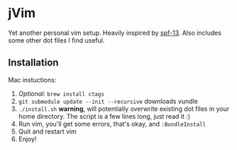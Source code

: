 # jVim

Yet another personal vim setup. Heavily inspired by [spf-13][spf]. Also
includes some other dot files I find useful.

## Installation

Mac instuctions:

1. *Optional*: `brew install ctags`
1. `git submodule update --init --recursive` downloads vundle
1. `./install.sh` **warning**, will potentially overwrite existing dot files in
   your home directory. The script is a few lines long, just read it :)
1. Run vim, you'll get some errors, that's okay, and `:BundleInstall`
1. Quit and restart vim
1. Enjoy!

[brew]: http://brew.sh/
[spf]: http://vim.spf13.com/

